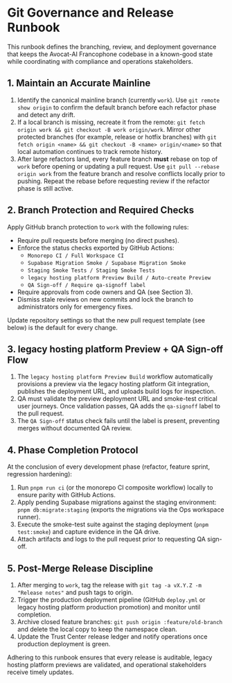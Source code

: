 # Git Governance and Release Runbook

This runbook defines the branching, review, and deployment governance that keeps the Avocat-AI Francophone codebase in a known-good state while coordinating with compliance and operations stakeholders.

## 1. Maintain an Accurate Mainline

1. Identify the canonical mainline branch (currently `work`). Use `git remote show origin` to confirm the default branch before each refactor phase and detect any drift.
2. If a local branch is missing, recreate it from the remote: `git fetch origin work && git checkout -B work origin/work`. Mirror other protected branches (for example, release or hotfix branches) with `git fetch origin <name> && git checkout -B <name> origin/<name>` so that local automation continues to track remote history.
3. After large refactors land, every feature branch **must** rebase on top of `work` before opening or updating a pull request. Use `git pull --rebase origin work` from the feature branch and resolve conflicts locally prior to pushing. Repeat the rebase before requesting review if the refactor phase is still active.

## 2. Branch Protection and Required Checks

Apply GitHub branch protection to `work` with the following rules:

- Require pull requests before merging (no direct pushes).
- Enforce the status checks exported by GitHub Actions:
  - `Monorepo CI / Full Workspace CI`
  - `Supabase Migration Smoke / Supabase Migration Smoke`
  - `Staging Smoke Tests / Staging Smoke Tests`
  - `legacy hosting platform Preview Build / Auto-create Preview`
  - `QA Sign-off / Require qa-signoff label`
- Require approvals from code owners and QA (see Section 3).
- Dismiss stale reviews on new commits and lock the branch to administrators only for emergency fixes.

Update repository settings so that the new pull request template (see below) is the default for every change.

## 3. legacy hosting platform Preview + QA Sign-off Flow

1. The `legacy hosting platform Preview Build` workflow automatically provisions a preview via the legacy hosting platform Git integration, publishes the deployment URL, and uploads build logs for inspection.
2. QA must validate the preview deployment URL and smoke-test critical user journeys. Once validation passes, QA adds the `qa-signoff` label to the pull request.
3. The `QA Sign-off` status check fails until the label is present, preventing merges without documented QA review.

## 4. Phase Completion Protocol

At the conclusion of every development phase (refactor, feature sprint, regression hardening):

1. Run `pnpm run ci` (or the monorepo CI composite workflow) locally to ensure parity with GitHub Actions.
2. Apply pending Supabase migrations against the staging environment: `pnpm db:migrate:staging` (exports the migrations via the Ops workspace runner).
3. Execute the smoke-test suite against the staging deployment (`pnpm test:smoke`) and capture evidence in the QA drive.
4. Attach artifacts and logs to the pull request prior to requesting QA sign-off.

## 5. Post-Merge Release Discipline

1. After merging to `work`, tag the release with `git tag -a vX.Y.Z -m "Release notes"` and push tags to origin.
2. Trigger the production deployment pipeline (GitHub `deploy.yml` or legacy hosting platform production promotion) and monitor until completion.
3. Archive closed feature branches: `git push origin :feature/old-branch` and delete the local copy to keep the namespace clean.
4. Update the Trust Center release ledger and notify operations once production deployment is green.

Adhering to this runbook ensures that every release is auditable, legacy hosting platform previews are validated, and operational stakeholders receive timely updates.
